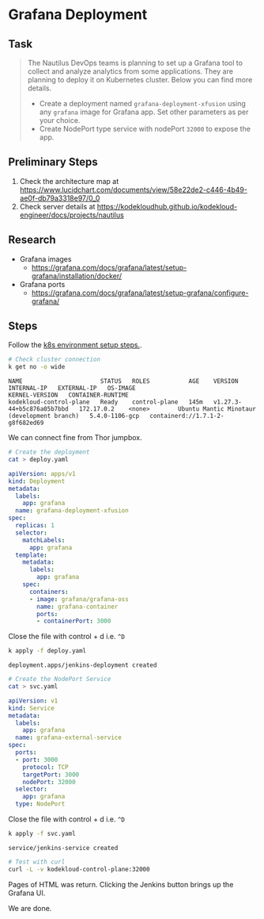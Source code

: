 # Grafana Deployment

## Task

> The Nautilus DevOps teams is planning to set up a Grafana tool to collect and analyze analytics from some applications. They are planning to deploy it on Kubernetes cluster. Below you can find more details.
>
> * Create a deployment named `grafana-deployment-xfusion` using any `grafana` image for Grafana app. Set other parameters as per your choice.
> * Create NodePort type service with nodePort `32000` to expose the app.

## Preliminary Steps

1. Check the architecture map at <https://www.lucidchart.com/documents/view/58e22de2-c446-4b49-ae0f-db79a3318e97/0_0>
2. Check server details at <https://kodekloudhub.github.io/kodekloud-engineer/docs/projects/nautilus>

## Research

* Grafana images
  * https://grafana.com/docs/grafana/latest/setup-grafana/installation/docker/
* Grafana ports
  * https://grafana.com/docs/grafana/latest/setup-grafana/configure-grafana/

## Steps

Follow the [k8s environment setup steps.](setup-k8s-env.md).

```bash
# Check cluster connection
k get no -o wide
```

```
NAME                      STATUS   ROLES           AGE    VERSION                     INTERNAL-IP   EXTERNAL-IP   OS-IMAGE                                      KERNEL-VERSION   CONTAINER-RUNTIME
kodekloud-control-plane   Ready    control-plane   145m   v1.27.3-44+b5c876a05b7bbd   172.17.0.2    <none>        Ubuntu Mantic Minotaur (development branch)   5.4.0-1106-gcp   containerd://1.7.1-2-g8f682ed69
```

We can connect fine from Thor jumpbox.

```bash
# Create the deployment
cat > deploy.yaml
```

```yaml
apiVersion: apps/v1
kind: Deployment
metadata:
  labels:
    app: grafana
  name: grafana-deployment-xfusion
spec:
  replicas: 1
  selector:
    matchLabels:
      app: grafana
  template:
    metadata:
      labels:
        app: grafana
    spec:
      containers:
      - image: grafana/grafana-oss
        name: grafana-container
        ports:
        - containerPort: 3000
```

Close the file with control + d i.e. `^D`

```bash
k apply -f deploy.yaml
```

```
deployment.apps/jenkins-deployment created
```

```bash
# Create the NodePort Service
cat > svc.yaml
```

```yaml
apiVersion: v1
kind: Service
metadata:
  labels:
    app: grafana
  name: grafana-external-service
spec:
  ports:
  - port: 3000
    protocol: TCP
    targetPort: 3000
    nodePort: 32000
  selector:
    app: grafana
  type: NodePort
```

Close the file with control + d i.e. `^D`

```bash
k apply -f svc.yaml
```

```
service/jenkins-service created
```

```bash
# Test with curl
curl -L -v kodekloud-control-plane:32000
```

Pages of HTML was return. Clicking the Jenkins button brings up the Grafana UI.

We are done.

